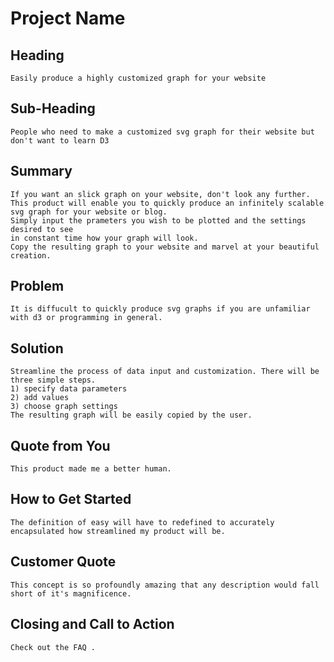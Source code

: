 # Project Name #

<!-- 
> This material was originally posted [here](http://www.quora.com/What-is-Amazons-approach-to-product-development-and-product-management). It is reproduced here for posterities sake.

There is an approach called "working backwards" that is widely used at Amazon. They work backwards from the customer, rather than starting with an idea for a product and trying to bolt customers onto it. While working backwards can be applied to any specific product decision, using this approach is especially important when developing new products or features.

For new initiatives a product manager typically starts by writing an internal press release announcing the finished product. The target audience for the press release is the new/updated product's customers, which can be retail customers or internal users of a tool or technology. Internal press releases are centered around the customer problem, how current solutions (internal or external) fail, and how the new product will blow away existing solutions.

If the benefits listed don't sound very interesting or exciting to customers, then perhaps they're not (and shouldn't be built). Instead, the product manager should keep iterating on the press release until they've come up with benefits that actually sound like benefits. Iterating on a press release is a lot less expensive than iterating on the product itself (and quicker!).

If the press release is more than a page and a half, it is probably too long. Keep it simple. 3-4 sentences for most paragraphs. Cut out the fat. Don't make it into a spec. You can accompany the press release with a FAQ that answers all of the other business or execution questions so the press release can stay focused on what the customer gets. My rule of thumb is that if the press release is hard to write, then the product is probably going to suck. Keep working at it until the outline for each paragraph flows. 

Oh, and I also like to write press-releases in what I call "Oprah-speak" for mainstream consumer products. Imagine you're sitting on Oprah's couch and have just explained the product to her, and then you listen as she explains it to her audience. That's "Oprah-speak", not "Geek-speak".

Once the project moves into development, the press release can be used as a touchstone; a guiding light. The product team can ask themselves, "Are we building what is in the press release?" If they find they're spending time building things that aren't in the press release (overbuilding), they need to ask themselves why. This keeps product development focused on achieving the customer benefits and not building extraneous stuff that takes longer to build, takes resources to maintain, and doesn't provide real customer benefit (at least not enough to warrant inclusion in the press release).
 -->
 
## Heading ##
	Easily produce a highly customized graph for your website
## Sub-Heading ##
  	People who need to make a customized svg graph for their website but don't want to learn D3

## Summary ##
	If you want an slick graph on your website, don't look any further. 
	This product will enable you to quickly produce an infinitely scalable 
	svg graph for your website or blog. 
	Simply input the prameters you wish to be plotted and the settings desired to see 
	in constant time how your graph will look. 
	Copy the resulting graph to your website and marvel at your beautiful creation. 

## Problem ##
	It is diffucult to quickly produce svg graphs if you are unfamiliar with d3 or programming in general.

## Solution ##
	Streamline the process of data input and customization. There will be three simple steps.
	1) specify data parameters
	2) add values
	3) choose graph settings
	The resulting graph will be easily copied by the user. 

## Quote from You ##
	This product made me a better human. 

## How to Get Started ##
	The definition of easy will have to redefined to accurately encapsulated how streamlined my product will be.

## Customer Quote ##
	This concept is so profoundly amazing that any description would fall short of it's magnificence. 

## Closing and Call to Action ##
	Check out the FAQ .
